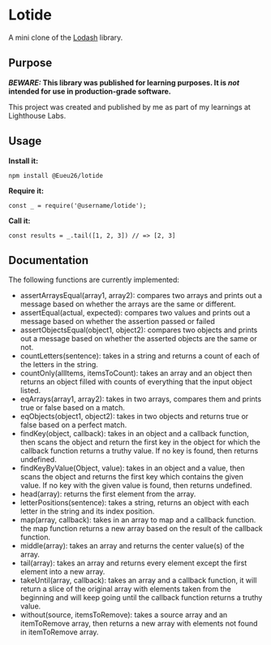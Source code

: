# Lotide

A mini clone of the [Lodash](https://lodash.com) library.

## Purpose

**_BEWARE:_ This library was published for learning purposes. It is _not_ intended for use in production-grade software.**

This project was created and published by me as part of my learnings at Lighthouse Labs. 

## Usage

**Install it:**

`npm install @Eueu26/lotide`

**Require it:**

`const _ = require('@username/lotide');`

**Call it:**

`const results = _.tail([1, 2, 3]) // => [2, 3]`

## Documentation

The following functions are currently implemented:

* assertArraysEqual(array1, array2): compares two arrays and prints out a message based on whether the arrays are the same or different.
* assertEqual(actual, expected): compares two values and prints out a message based on whether the assertion passed or failed
* assertObjectsEqual(object1, object2): compares two objects and prints out a message based on whether the asserted objects are the same or not.
* countLetters(sentence): takes in a string and returns a count of each of the letters in the string.
* countOnly(allItems, itemsToCount): takes an array and an object then returns an object filled with counts of everything that the input object listed.
* eqArrays(array1, array2): takes in two arrays, compares them and prints true or false based on a match.
* eqObjects(object1, object2): takes in two objects and returns true or false based on a perfect match.
* findKey(object, callback): takes in an object and a callback function, then scans the object and return the first key in the object for which the callback function returns a truthy value. If no key is found, then returns undefined.
* findKeyByValue(Object, value): takes in an object and a value, then scans the object and returns the first key which contains the given value. If no key with the given value is found, then returns undefined.
* head(array): returns the first element from the array.
* letterPositions(sentence): takes a string, returns an object with each letter in the string and its index position.
* map(array, callback): takes in an array to map and a callback function. the map function returns a new array based on the result of the callback function. 
* middle(array): takes an array and returns the center value(s) of the array.
* tail(array): takes an array and returns every element except the first element into a new array.
* takeUntil(array, callback): takes an array and a callback function, it will return a slice of the original array with elements taken from the beginning and will keep going until the callback function returns a truthy value.
* without(source, itemsToRemove): takes a source array and an itemToRemove array, then returns a new array with elements not found in itemToRemove array.